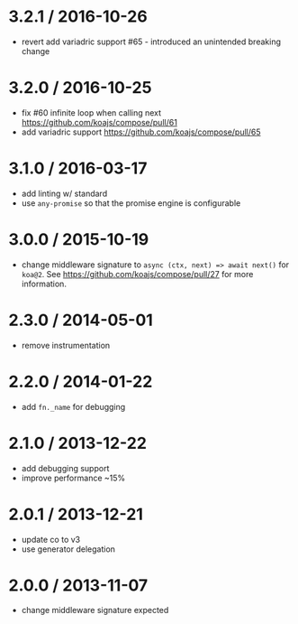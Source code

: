 # 3.2.1 / 2016-10-26

- revert add variadric support #65 - introduced an unintended breaking change

# 3.2.0 / 2016-10-25

- fix #60 infinite loop when calling next https://github.com/koajs/compose/pull/61
- add variadric support https://github.com/koajs/compose/pull/65

# 3.1.0 / 2016-03-17

- add linting w/ standard
- use `any-promise` so that the promise engine is configurable

# 3.0.0 / 2015-10-19

- change middleware signature to `async (ctx, next) => await next()` for `koa@2`.
  See https://github.com/koajs/compose/pull/27 for more information.

# 2.3.0 / 2014-05-01

- remove instrumentation

# 2.2.0 / 2014-01-22

- add `fn._name` for debugging

# 2.1.0 / 2013-12-22

- add debugging support
- improve performance ~15%

# 2.0.1 / 2013-12-21

- update co to v3
- use generator delegation

# 2.0.0 / 2013-11-07

- change middleware signature expected
